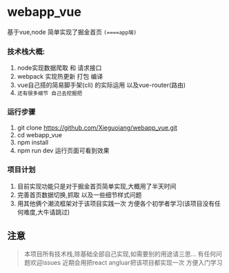 # webapp_vue #
基于vue,node 简单实现了掘金首页 `(====app端) `

### 技术栈大概: ###
1. node实现数据爬取 和 请求接口
2. webpack 实现热更新 打包 编译
3. vue自己搭的简易脚手架(cli) 的实际运用  以及vue-router(路由)
4. `还有很多细节 自己去挖掘把`
    

### 运行步骤 ###

1. git clone https://github.com/Xieguoiang/webapp_vue.git
2. cd webapp_vue
3. npm install
4. npm run dev  运行页面可看到效果

### 项目计划 ###
1. 目前实现功能只是对于掘金首页简单实现,大概用了半天时间
2. 完善首页数据切换,抓取 以及一些细节样式问题
3. 用其他俩个潮流框架对于该项目实践一次 方便各个初学者学习(该项目没有任何难度,大牛请跳过)

## 注意 ##
>本项目所有技术栈,除基础全部自己实现,如需要别的用途请三思...
有任何问题欢迎issues
近期会用把react angluar把该项目都实现一次 方便入门学习
